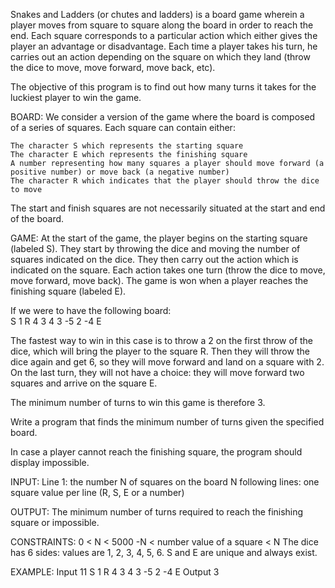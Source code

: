  Snakes and Ladders (or chutes and ladders) is a board game wherein a player moves from square to square along the board in order to reach the end. Each square corresponds to a particular action which either gives the player an advantage or disadvantage. Each time a player takes his turn, he carries out an action depending on the square on which they land (throw the dice to move, move forward, move back, etc).

The objective of this program is to find out how many turns it takes for the luckiest player to win the game.

BOARD:
We consider a version of the game where the board is composed of a series of squares. Each square can contain either:

    The character S which represents the starting square
    The character E which represents the finishing square
    A number representing how many squares a player should move forward (a positive number) or move back (a negative number)
    The character R which indicates that the player should throw the dice to move

The start and finish squares are not necessarily situated at the start and end of the board.
 
GAME:
At the start of the game, the player begins on the starting square (labeled S). They start by throwing the dice and moving the number of squares indicated on the dice. They then carry out the action which is indicated on the square. Each action takes one turn (throw the dice to move, move forward, move back). The game is won when a player reaches the finishing square (labeled E).

If we were to have the following board:  
  S 	  1 	  R 	  4 	  3 	  4 	  3 	  -5 	  2 	  -4 	  E

The fastest way to win in this case is to throw a 2 on the first throw of the dice, which will bring the player to the square R. Then they will throw the dice again and get 6, so they will move forward and land on a square with 2. On the last turn, they will not have a choice: they will move forward two squares and arrive on the square E.

The minimum number of turns to win this game is therefore 3.

Write a program that finds the minimum number of turns given the specified board.

In case a player cannot reach the finishing square, the program should display impossible.
 
INPUT:
Line 1: the number N of squares on the board
N following lines:  one square value per line (R, S, E or a number)
 
OUTPUT:
The minimum number of turns required to reach the finishing square or impossible.
 
CONSTRAINTS:
0 < N < 5000
-N < number value of a square < N
The dice has 6 sides: values are 1, 2, 3, 4, 5, 6.
S and E are unique and always exist.
 
EXAMPLE:
Input
11
S
1
R
4
3
4
3
-5
2
-4
E
Output
3
 
